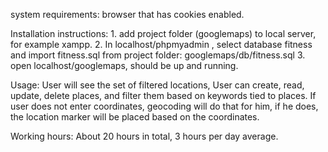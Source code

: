 system requirements: 
	browser that has cookies enabled.

Installation instructions:
	1. add project folder (googlemaps) to local server, for example xampp.
	2. In localhost/phpmyadmin , select database fitness and import fitness.sql from
	project folder: googlemaps/db/fitness.sql
	3. open localhost/googlemaps, should be up and running.

Usage: 
	User will see the set of filtered locations,
	User can create, read, update, delete places, 
	and filter them based on keywords tied to places.
	If user does not enter coordinates, geocoding will do that for him, if he does, the location marker will
	be placed based on the coordinates.

Working hours: 
	About 20 hours in total, 3 hours per day average.
	
